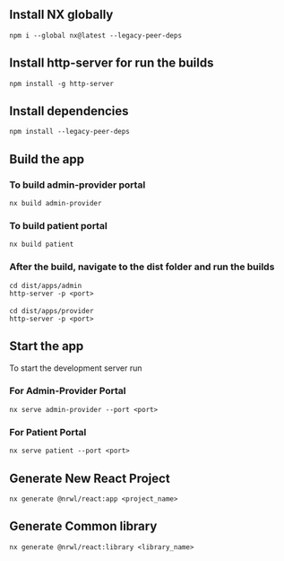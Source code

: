 ## Install NX globally

`npm i --global nx@latest --legacy-peer-deps`

## Install http-server for run the builds

`npm install -g http-server`

## Install dependencies

`npm install --legacy-peer-deps`

## Build the app

### To build admin-provider portal

`nx build admin-provider`

### To build patient portal

`nx build patient`

### After the build, navigate to the dist folder and run the builds

`cd dist/apps/admin` <br />
`http-server -p <port>`
<br /> <br />
`cd dist/apps/provider` <br />
`http-server -p <port>`

## Start the app

To start the development server run

### For Admin-Provider Portal

`nx serve admin-provider --port <port>`

### For Patient Portal

`nx serve patient --port <port>`

## Generate New React Project

`nx generate @nrwl/react:app <project_name>`

## Generate Common library

`nx generate @nrwl/react:library <library_name>`
